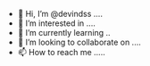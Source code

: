 - 👋 Hi, I’m @devindss ....
- 👀 I’m interested in ....
- 🌱 I’m currently learning ..
- 💞️ I’m looking to collaborate on ....
- 📫 How to reach me .....

<!---
devindss/devindss is a ✨ special ✨ repository because its `README.md` (this file) appears on your GitHub profile.
You can click the Preview link to take a look at your changes.
--->
